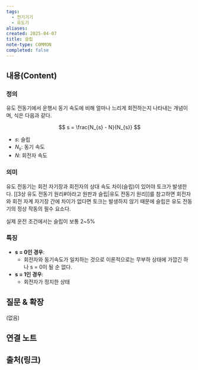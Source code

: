 ```yaml
---
tags:
  - 전기기기
  - 유도기
aliases: 
created: 2025-04-07
title: 슬립
note-type: COMMON
completed: false
---
```


## 내용(Content)

### 정의

유도 전동기에서 운행시 동기 속도에 비해 얼마나 느리게 회전하는지 나타내는 개념이며, 식은 다음과 같다.

$$
s = \frac{N_{s} - N}{N_{s}}
$$
- $s$: 슬립
- $N_{s}$: 동기 속도
- $N$: 회전자 속도

### 의미

유도 전동기는 회전 자기장과 회전자의 상대 속도 차이(슬립)이 있어야 토크가 발생한다. [[3상 유도 전동기 원리#아라고 원판과 슬립|유도 전동기 원리]]를 참고하면 회전자와 회전 자계 자기장 간에 차이가 없다면 토크는 발생하지 않기 때문에 슬립은 유도 전동기의 정상 작동의 필수 요소다.

실제 운전 조건에서는 슬립이 보통 2~5%

### 특징

- **s = 0인 경우**:
	- 회전자와 동기속도가 일치하는 것으로 이론적으로는 무부하 상태에 가깝긴 하나 s = 0이 될 순 없다.
- **s = 1인 경우**:
	- 회전자가 정지한 상태


## 질문 & 확장

(없음)

## 연결 노트

## 출처(링크)

